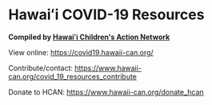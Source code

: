 # Hawaiʻi COVID-19 Resources

**Compiled by [Hawaiʻi Children's Action Network](http://hawaii-can.org/)**

View online: https://covid19.hawaii-can.org/

Contribute/contact: https://www.hawaii-can.org/covid_19_resources_contribute

Donate to HCAN: https://www.hawaii-can.org/donate_hcan